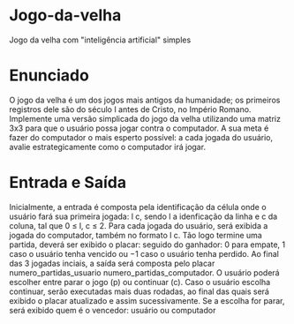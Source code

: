 # Jogo-da-velha
Jogo da velha com "inteligência artificial" simples

# Enunciado
O jogo da velha é um dos jogos mais antigos da humanidade; os primeiros registros dele são do século I antes de
Cristo, no Império Romano. Implemente uma versão simplicada do jogo da velha utilizando uma matriz 3x3 para que
o usuário possa jogar contra o computador. A sua meta é fazer do computador o mais esperto possível: a cada jogada
do usuário, avalie estrategicamente como o computador irá jogar.

# Entrada e Saída
Inicialmente, a entrada é composta pela identificação da célula onde o usuário fará sua primeira jogada: l c,
sendo l a idenficação da linha e c da coluna, tal que 0 ≤ l, c ≤ 2. Para cada jogada do usuário, será exibida a
jogada do computador, também no formato l c. Tão logo termine uma partida, deverá ser exibido o placar: seguido
do ganhador: 0 para empate, 1 caso o usuário tenha vencido ou −1 caso o usuário tenha perdido. Ao final das
3 jogadas inciais, a saída será composta pelo placar numero_partidas_usuario numero_partidas_computador. O
usuário poderá escolher entre parar o jogo (p) ou continuar (c). Caso o usuário escolha continuar, serão executadas
mais duas rodadas, ao final das quais será exibido o placar atualizado e assim sucessivamente. Se a escolha for parar,
será exibido quem é o vencedor: usuário ou computador
